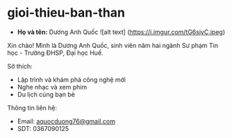 # gioi-thieu-ban-than
- **Họ và tên:** Dương Anh Quốc
![alt text] (https://i.imgur.com/tG6sjvC.jpeg)

Xin chào! Mình là Dương Anh Quốc, sinh viên năm hai ngành Sư phạm Tin học - Trường ĐHSP, Đại học Huế. 

Sở thích:
- Lập trình và khám phá công nghệ mới  
- Nghe nhạc và xem phim  
- Du lịch cùng bạn bè  

Thông tin liên hệ:
- Email: aquocduong76@gmail.com 
- SDT: 0367090125